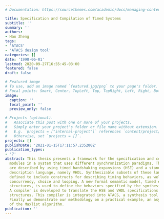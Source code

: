 ```yaml
---
# Documentation: https://sourcethemes.com/academic/docs/managing-content/

title: Specification and Compilation of Timed Systems
subtitle: ''
summary: ''
authors:
- Hao Zheng
tags:
- 'ATACS'
- 'ATACS design tool'
categories: []
date: '1998-06-01'
lastmod: 2020-09-27T16:55:45-03:00
featured: false
draft: false

# Featured image
# To use, add an image named `featured.jpg/png` to your page's folder.
# Focal points: Smart, Center, TopLeft, Top, TopRight, Left, Right, BottomLeft, Bottom, BottomRight.
image:
  caption: ''
  focal_point: ''
  preview_only: false

# Projects (optional).
#   Associate this post with one or more of your projects.
#   Simply enter your project's folder or file name without extension.
#   E.g. `projects = ["internal-project"]` references `content/project/deep-learning/index.md`.
#   Otherwise, set `projects = []`.
projects: []
publishDate: '2021-01-15T17:11:57.235200Z'
publication_types:
- '7'
abstract: This thesis presents a framework for the specification and compilation of
  modules in a system that uses different synchronization paradigms. These timed systems
  are described by using timed handshaking expansions (HSE) and a standard hardware
  description language, namely VHDL. Synthesizable subsets of these languages are
  defined to include constructs for describing timing behaviors, as well as, sequencing,
  concurrency, choice and looping. A new formal semantic model, timed event/level
  structures, is used to define the behaviors specified by the synthesizable subsets.
  A compiler is developed to translate the HSE and VHDL specifications to timed event/level
  structures. This compiler is integrated into ATACS, a synthesis tool for timed circuits.
  Finally we demonstrate our methodology on a practical example, an asynchronous implementation
  of the Maxlist algorithm.
publication: ''
---
```

